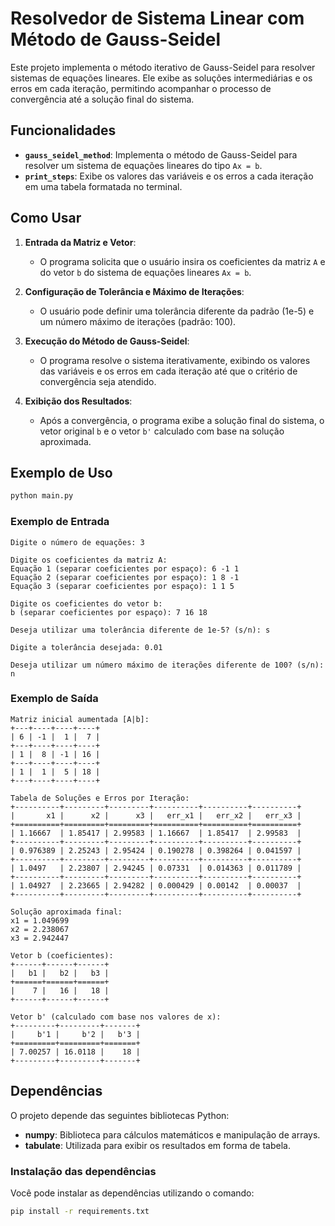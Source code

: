 # Resolvedor de Sistema Linear com Método de Gauss-Seidel

Este projeto implementa o método iterativo de Gauss-Seidel para resolver sistemas de equações lineares. Ele exibe as soluções intermediárias e os erros em cada iteração, permitindo acompanhar o processo de convergência até a solução final do sistema.

## Funcionalidades

- **`gauss_seidel_method`**: Implementa o método de Gauss-Seidel para resolver um sistema de equações lineares do tipo `Ax = b`.
- **`print_steps`**: Exibe os valores das variáveis e os erros a cada iteração em uma tabela formatada no terminal.

## Como Usar

1. **Entrada da Matriz e Vetor**:
   - O programa solicita que o usuário insira os coeficientes da matriz `A` e do vetor `b` do sistema de equações lineares `Ax = b`.

2. **Configuração de Tolerância e Máximo de Iterações**:
   - O usuário pode definir uma tolerância diferente da padrão (1e-5) e um número máximo de iterações (padrão: 100).

3. **Execução do Método de Gauss-Seidel**:
   - O programa resolve o sistema iterativamente, exibindo os valores das variáveis e os erros em cada iteração até que o critério de convergência seja atendido.

4. **Exibição dos Resultados**:
   - Após a convergência, o programa exibe a solução final do sistema, o vetor original `b` e o vetor `b'` calculado com base na solução aproximada.

## Exemplo de Uso

```bash
python main.py
```

### Exemplo de Entrada
```plaintext
Digite o número de equações: 3

Digite os coeficientes da matriz A:
Equação 1 (separar coeficientes por espaço): 6 -1 1
Equação 2 (separar coeficientes por espaço): 1 8 -1
Equação 3 (separar coeficientes por espaço): 1 1 5

Digite os coeficientes do vetor b:
b (separar coeficientes por espaço): 7 16 18

Deseja utilizar uma tolerância diferente de 1e-5? (s/n): s

Digite a tolerância desejada: 0.01

Deseja utilizar um número máximo de iterações diferente de 100? (s/n): n
```

### Exemplo de Saída
```plaintext
Matriz inicial aumentada [A|b]:
+---+----+----+----+
| 6 | -1 |  1 |  7 |
+---+----+----+----+
| 1 |  8 | -1 | 16 |
+---+----+----+----+
| 1 |  1 |  5 | 18 |
+---+----+----+----+

Tabela de Soluções e Erros por Iteração:
+----------+---------+---------+----------+----------+----------+
|       x1 |      x2 |      x3 |   err_x1 |   err_x2 |   err_x3 |
+==========+=========+=========+==========+==========+==========+
| 1.16667  | 1.85417 | 2.99583 | 1.16667  | 1.85417  | 2.99583  |
+----------+---------+---------+----------+----------+----------+
| 0.976389 | 2.25243 | 2.95424 | 0.190278 | 0.398264 | 0.041597 |
+----------+---------+---------+----------+----------+----------+
| 1.0497   | 2.23807 | 2.94245 | 0.07331  | 0.014363 | 0.011789 |
+----------+---------+---------+----------+----------+----------+
| 1.04927  | 2.23665 | 2.94282 | 0.000429 | 0.00142  | 0.00037  |
+----------+---------+---------+----------+----------+----------+

Solução aproximada final:
x1 = 1.049699
x2 = 2.238067
x3 = 2.942447

Vetor b (coeficientes):
+------+------+------+
|   b1 |   b2 |   b3 |
+======+======+======+
|    7 |   16 |   18 |
+------+------+------+

Vetor b' (calculado com base nos valores de x):
+---------+---------+-------+
|     b'1 |     b'2 |   b'3 |
+=========+=========+=======+
| 7.00257 | 16.0118 |    18 |
+---------+---------+-------+
```

## Dependências

O projeto depende das seguintes bibliotecas Python:

- **numpy**: Biblioteca para cálculos matemáticos e manipulação de arrays.
- **tabulate**: Utilizada para exibir os resultados em forma de tabela.

### Instalação das dependências

Você pode instalar as dependências utilizando o comando:

```bash
pip install -r requirements.txt
```

